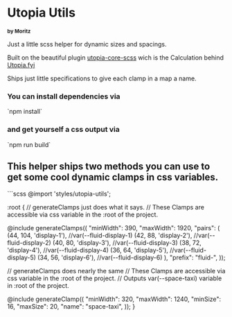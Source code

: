 <h1>Utopia Utils</h1>
<small><strong>by Moritz</strong></small>
<p>Just a little scss helper for dynamic sizes and spacings.</p>
<p>Built on the beautiful plugin <a href="https://github.com/trys/utopia-core-scss.git" target="_blank">utopia-core-scss</a> wich is the Calculation behind <a href="https://utopia.fyi" target="_blank">Utopia.fyi</a></p>
<p>Ships just little specifications to give each clamp in a map a name.</p>

<h3>You can install dependencies via</h3>
`npm install`

<h3>and get yourself a css output via</h3>
`npm run build`

<h2>This helper ships two methods you can use to get some cool dynamic clamps in css variables.</h2>
```scss
@import 'styles/utopia-utils';

:root {
  // generateClamps just does what it says.
  // These Clamps are accessible via css variable in the :root of the project.

  @include generateClamps((
    "minWidth": 390,
    "maxWidth": 1920,
    "pairs": (
        (44, 104, 'display-1'), //var(--fluid-display-1)
        (42, 88, 'display-2'), //var(--fluid-display-2)
        (40, 80, 'display-3'), //var(--fluid-display-3)
        (38, 72, 'display-4'), //var(--fluid-display-4)
        (36, 64, 'display-5'), //var(--fluid-display-5)
        (34, 56, 'display-6'), //var(--fluid-display-6)
    ),
    "prefix": "fluid-",
  ));

  // generateClamps does nearly the same
  // These Clamps are accessible via css variable in the :root of the project.
  // Outputs var(--space-taxi) variable in :root of the project.

  @include generateClamp((
    "minWidth": 320,
    "maxWidth": 1240,
    "minSize": 16,
    "maxSize": 20,
    "name": "space-taxi",
  ));
}

